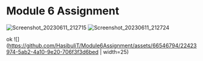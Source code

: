 # Module 6 Assignment

![Screenshot_20230611_212715](https://github.com/HasibuliT/Module6Assignment/assets/66546794/22423974-5ab2-4a10-9e20-706f3f3d6bed)
![Screenshot_20230611_212724](https://github.com/HasibuliT/Module6Assignment/assets/66546794/6017e4a4-ebda-4be1-883e-5c1cd2b23449)


ok
![](https://github.com/HasibuliT/Module6Assignment/assets/66546794/22423974-5ab2-4a10-9e20-706f3f3d6bed | width=25)
